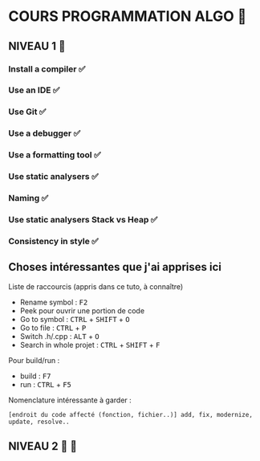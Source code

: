 # COURS PROGRAMMATION ALGO :octopus:

## NIVEAU 1 :star2:

### Install a compiler :white_check_mark:

### Use an IDE :white_check_mark:

### Use Git :white_check_mark:

### Use a debugger :white_check_mark:

### Use a formatting tool :white_check_mark:

### Use static analysers :white_check_mark:

### Naming :white_check_mark:

### Use static analysers Stack vs Heap :white_check_mark:

### Consistency in style :white_check_mark:

## Choses intéressantes que j'ai apprises ici 

Liste de raccourcis (appris dans ce tuto, à connaître)
- Rename symbol : <kbd>F2</kbd>
- Peek pour ouvrir une portion de code
- Go to symbol : <kbd>CTRL</kbd> + <kbd>SHIFT</kbd> + <kbd>O</kbd>
- Go to file : <kbd>CTRL</kbd> + <kbd>P</kbd>
- Switch .h/.cpp : <kbd>ALT</kbd> + <kbd>O</kbd>
- Search in whole projet :  <kbd>CTRL</kbd> + <kbd>SHIFT</kbd> + <kbd>F</kbd>

Pour build/run :
- build : <kbd>F7</kbd>
- run : <kbd>CTRL</kbd> + <kbd>F5</kbd>

Nomenclature intéressante à garder :
```
[endroit du code affecté (fonction, fichier..)] add, fix, modernize, update, resolve..
```

## NIVEAU 2 :star2: :star2:
